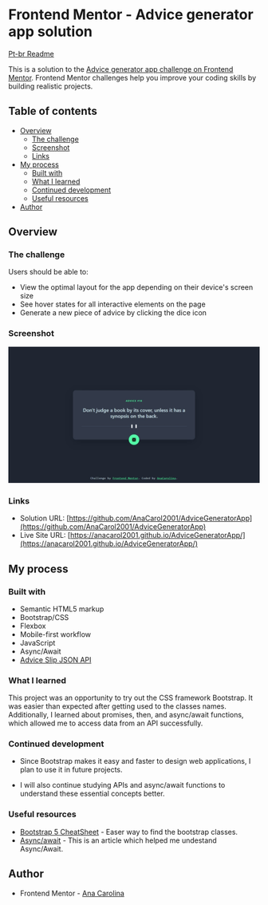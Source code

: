 # Frontend Mentor - Advice generator app solution

[Pt-br Readme](./README_pt-br.md)

This is a solution to the [Advice generator app challenge on Frontend Mentor](https://www.frontendmentor.io/challenges/advice-generator-app-QdUG-13db). Frontend Mentor challenges help you improve your coding skills by building realistic projects.

## Table of contents

- [Overview](#overview)
  - [The challenge](#the-challenge)
  - [Screenshot](#screenshot)
  - [Links](#links)
- [My process](#my-process)
  - [Built with](#built-with)
  - [What I learned](#what-i-learned)
  - [Continued development](#continued-development)
  - [Useful resources](#useful-resources)
- [Author](#author)


## Overview

### The challenge

Users should be able to:

- View the optimal layout for the app depending on their device's screen size
- See hover states for all interactive elements on the page
- Generate a new piece of advice by clicking the dice icon

### Screenshot

<img src="./src/assets/screenshot.jpeg" alt="screenshot" width="600"/>
<!-- ![]() -->

### Links

- Solution URL: [https://github.com/AnaCarol2001/AdviceGeneratorApp](https://github.com/AnaCarol2001/AdviceGeneratorApp)
- Live Site URL: [https://anacarol2001.github.io/AdviceGeneratorApp/](https://anacarol2001.github.io/AdviceGeneratorApp/)

## My process

### Built with

- Semantic HTML5 markup
- Bootstrap/CSS
- Flexbox
- Mobile-first workflow
- JavaScript
- Async/Await
- [Advice Slip JSON API](https://api.adviceslip.com/)

### What I learned

This project was an opportunity to try out the CSS framework Bootstrap. It was easier than expected after getting used to the classes names. Additionally, I learned about promises, then, and async/await functions, which allowed me to access data from an API successfully.


### Continued development

- Since Bootstrap makes it easy and faster to design web applications, I plan to use it in future projects. 

- I will also continue studying APIs and async/await functions to understand these essential concepts better. 

### Useful resources

- [Bootstrap 5 CheatSheet](https://bootstrap-cheatsheet.themeselection.com/) - Easer way to find the bootstrap classes. 
- [Async/await](https://www.alura.com.br/artigos/async-await-no-javascript-o-que-e-e-quando-usar) - This is an article which helped me undestand Async/Await.

## Author

- Frontend Mentor - [Ana Carolina](https://www.frontendmentor.io/profile/AnaCarol2001)


